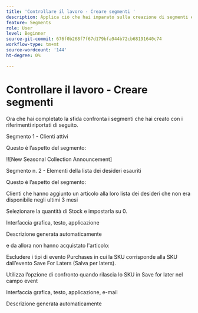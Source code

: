 ```yaml
---
title: 'Controllare il lavoro - Creare segmenti '
description: Applica ciò che hai imparato sulla creazione di segmenti e verifica le tue abilità.
feature: Segments
role: User
level: Beginner
source-git-commit: 676f0b268f7f67d179bfa944b72cb68191640c74
workflow-type: tm+mt
source-wordcount: '144'
ht-degree: 0%

---
```



# Controllare il lavoro - Creare segmenti

Ora che hai completato la sfida confronta i segmenti che hai creato con i riferimenti riportati di seguito.

Segmento 1 - Clienti attivi

Questo è l’aspetto del segmento:

!![New Seasonal Collection Announcement]

Segmento n. 2 - Elementi della lista dei desideri esauriti

Questo è l’aspetto del segmento:



Clienti che hanno aggiunto un articolo alla loro lista dei desideri che non era disponibile negli ultimi 3 mesi

Selezionare la quantità di Stock e impostarla su 0.

Interfaccia grafica, testo, applicazione

Descrizione generata automaticamente



e da allora non hanno acquistato l&#39;articolo:

Escludere i tipi di evento Purchases in cui la SKU corrisponde alla SKU dall’evento Save For Laters (Salva per laters).

Utilizza l’opzione di confronto quando rilascia lo SKU in Save for later nel campo event



Interfaccia grafica, testo, applicazione, e-mail

Descrizione generata automaticamente



